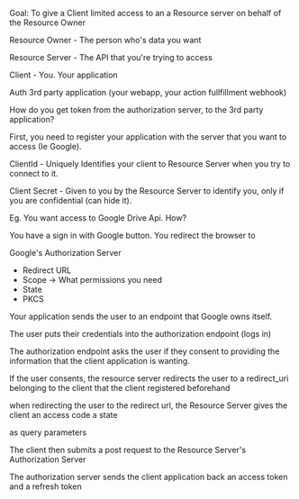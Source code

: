 Goal: To give a Client limited access to an a Resource server on behalf of the Resource Owner

Resource Owner - The person who's data you want

Resource Server - The API that you're trying to access

Client - You. Your application






Auth
3rd party application (your webapp, your action fullfillment webhook)

How do you get token from the authorization server, to the 3rd party application?

First, you need to register your application with the server that you want to access (Ie Google).

ClientId - Uniquely Identifies your client to Resource Server when you try to connect to it.

Client Secret - Given to you by the Resource Server to identify you, only if you are confidential (can hide it).

Eg. You want access to Google Drive Api. How?

You have a sign in with Google button. You redirect the browser to 

Google's Authorization Server

- Redirect URL
- Scope -> What permissions you need
- State
- PKCS

Your application sends the user to an endpoint that Google owns itself. 

The user puts their credentials into the authorization endpoint (logs in)

The authorization endpoint asks the user if they consent to providing the information that the client application is wanting.

If the user consents, the resource server redirects the user to a redirect_uri belonging to the client that the client registered beforehand

when redirecting the user to the redirect url, the Resource Server gives the client
an access code
a state

as query parameters

The client then submits a post request to the Resource Server's Authorization Server

The authorization server sends the client application back an access token and a refresh token
